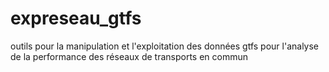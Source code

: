 # expreseau_gtfs
outils pour la manipulation et l'exploitation des données gtfs pour l'analyse de la performance des réseaux de transports en commun
